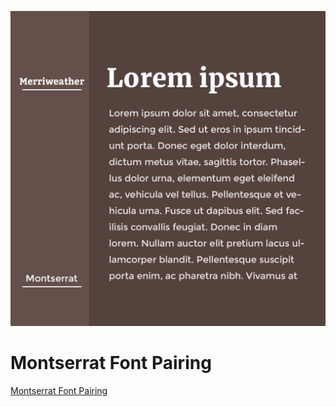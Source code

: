 ![](https://github.com/vladocar/font-pairing/blob/19d4d0f5c491af74beab3fd65de7c336a4b64c19/Montserrat-Font-Pairing/Montserrat%20-%20Merriweather%201.png)


Montserrat Font Pairing
=======================================

[Montserrat Font Pairing](https://www.fontpairings.com/montserrat-font-pairing/) 

